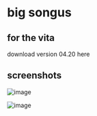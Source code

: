 # big songus 
## for the vita

download version 04.20 here

## screenshots

![image](https://user-images.githubusercontent.com/8362329/176410715-e1e6c26d-ae11-4d51-8e9b-4436c75e4e2d.png)

![image](https://user-images.githubusercontent.com/8362329/176410523-c3c25815-ad1f-4e6a-8ca4-13c9a9d25d39.png)

